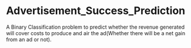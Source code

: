 # Advertisement_Success_Prediction
A Binary Classification problem to predict whether the revenue generated will cover costs to produce and air the ad(Whether there will be a net gain from an ad or not).
